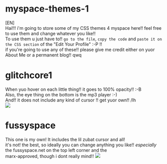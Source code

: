# myspace-themes-1
[EN]
<br>
Hai!!! i'm going to store some of my CSS themes 4 myspace here!! feel free to use them and change whatever you like!!
<br>
To use them u just have to!! `go to the file`, `copy the code` and `paste it on the CSS section` of the "Edit Your Profile" :-P !!
<br>
if you're going to use any of these!! please give me credit either on yuor About Me or a permanent blog!! qwq
<br>
# glitchcore1
When yuo hover on each little thing!! it goes to 100% opacity!! :-B
<br>
Also, the eye thing on the bottom is the mp3 player :-)
<br>
And!! it does not include any kind of cursor !! get yuor own!! /lh
<br>
<img src="https://cdn.discordapp.com/attachments/820826690900721694/831948337112154122/unknown.png">
<br>
# fussyspace
This one is my own! It includes the lil zubat cursor and all!
<br>
it's not! the best, so ideally you can change anything you like!! <i>especially</i> the fussyspace.net on the top left corner and the 
<br>
marx-approved, though i dont really mind!! 
<img src="https://cdn.discordapp.com/attachments/820826690900721694/831950292039762000/unknown.png">
